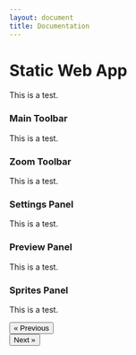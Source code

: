 ```yaml
---
layout: document
title: Documentation
---
```


# Static Web App

This is a test.

### Main Toolbar

This is a test.

### Zoom Toolbar

This is a test.

### Settings Panel

This is a test.

### Preview Panel

This is a test.

### Sprites Panel

This is a test.

<div class="row docs-nav">
<div class="col-2"></div>
<div class="col-4"><button type="button" onclick='javascript:goto(this, "01-getting-started.html");' class="btn btn-primary">&laquo; Previous</button></div>
<div class="col-4"><button type="button" onclick='javascript:goto(this, "03-project-settings.html");' class="btn btn-primary">Next &raquo;</button></div>
<div class="col-2"></div>
</div>
